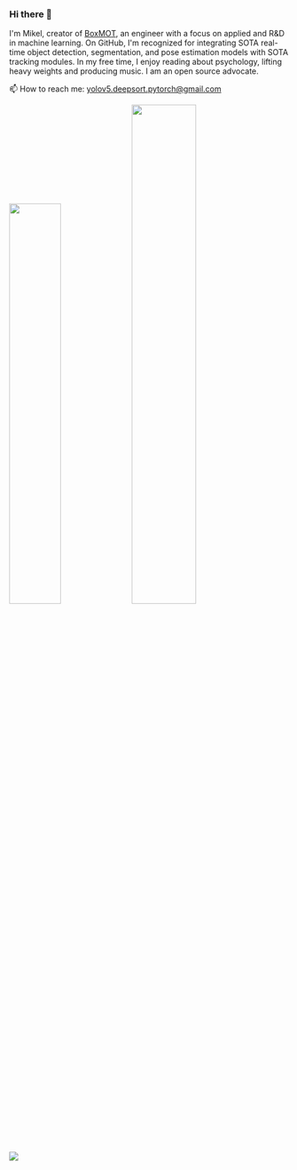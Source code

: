 ### Hi there 👋

I'm Mikel, creator of [BoxMOT](https://github.com/mikel-brostrom/yolo_tracking), an engineer with a focus on applied and R&D in machine learning.
On GitHub, I'm recognized for integrating SOTA real-time object detection,
segmentation, and pose estimation models with SOTA tracking modules. 
In my free time, I enjoy reading about psychology, lifting heavy weights and producing music.
I am an open source advocate.  

📫 How to reach me: yolov5.deepsort.pytorch@gmail.com



<img width="43%"  src="https://github-readme-streak-stats.herokuapp.com/?user=mikel-brostrom&hide_border=true&theme=tokyonight" /> <img width="48%"  src="https://github-readme-stats.vercel.app/api?username=mikel-brostrom&count_private=true&show_icons=true&include_all_commits=false&hide_border=true&hide_title=true&theme=tokyonight" />

![](https://komarev.com/ghpvc/?username=mikel-brostrom&color=green)
